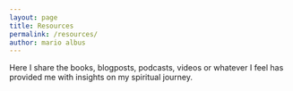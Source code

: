 ```yaml
---
layout: page
title: Resources
permalink: /resources/
author: mario albus
---
```


Here I share the books, blogposts, podcasts, videos or whatever I feel has provided me with insights on my spiritual journey.
